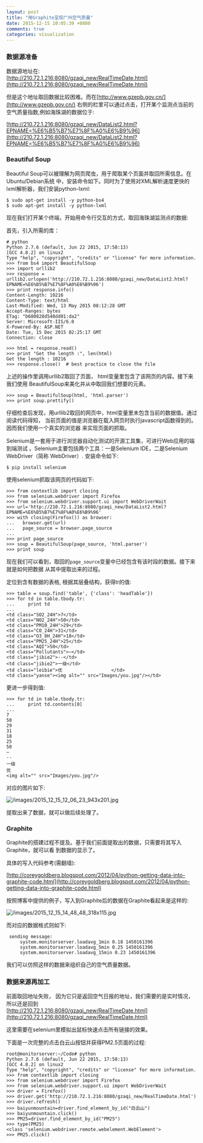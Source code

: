 ```yaml
---
layout: post
title: "用Graphite呈现广州空气质量"
date: 2015-12-15 10:05:39 +0800
comments: true
categories: visualization
---
```

### 数据源准备
数据源地址在:     
[http://210.72.1.216:8080/gzaqi_new/RealTimeDate.html](http://210.72.1.216:8080/gzaqi_new/RealTimeDate.html)    

但是这个地址取回数据比较困难。而在[http://www.gzepb.gov.cn/](http://www.gzepb.gov.cn/)
右侧的栏里可以通过点击，打开某个监测点当前的空气质量指数,例如海珠湖的数据位于:    

[http://210.72.1.216:8080/gzaqi_new/DataList2.html?EPNAME=%E6%B5%B7%E7%8F%A0%E6%B9%96](http://210.72.1.216:8080/gzaqi_new/DataList2.html?EPNAME=%E6%B5%B7%E7%8F%A0%E6%B9%96)   

### Beautiful Soup
Beautiful Soup可以被理解为网页爬虫，用于爬取某个页面并取回所需信息。在Ubuntu/Debian系统
中，安装命令如下。同时为了使用对XML解析速度更快的lxml解析器，我们安装python-lxml:    

```
$ sudo apt-get install -y python-bs4
$ sudo apt-get install -y python-lxml 
``` 

现在我们打开某个终端，开始用命令行交互的方式，取回海珠湖监测点的数据:    

首先，引入所需的库：    

```
# python
Python 2.7.6 (default, Jun 22 2015, 17:58:13) 
[GCC 4.8.2] on linux2
Type "help", "copyright", "credits" or "license" for more information.
>>> from bs4 import BeautifulSoup
>>> import urllib2
>>> response = urllib2.urlopen('http://210.72.1.216:8080/gzaqi_new/DataList2.html?EPNAME=%E6%B5%B7%E7%8F%A0%E6%B9%96')
>>> print response.info()
Content-Length: 10216
Content-Type: text/html
Last-Modified: Wed, 13 May 2015 08:12:28 GMT
Accept-Ranges: bytes
ETag: "b680828d548dd01:da2"
Server: Microsoft-IIS/6.0
X-Powered-By: ASP.NET
Date: Tue, 15 Dec 2015 02:25:17 GMT
Connection: close

>>> html = response.read()
>>> print "Get the length :", len(html)
Get the length : 10216
>>> response.close()  # best practice to close the file
```

上述的操作里调用urllib2取回了页面， html变量里包含了该网页的内容。接下来我们使用
BeautifulSoup来美化并从中取回我们想要的元素。    

```
>>> soup = BeautifulSoup(html, 'html.parser')    
>>> print soup.prettify()
```

仔细检查后发现，用urllib2取回的网页中，html变量里未包含当前的数据值。通过阅读代码得知，
当前页面的值是浏览器在载入网页时执行javascript函数得到的。因而我们使用一个真实的浏览器
来实现页面的抓取。    

Selenium是一套用于进行浏览器自动化测试的开源工具集，可进行Web应用的端到端测试
。Selenium主要包括两个工具：一是Selenium IDE，二是Selenium WebDriver（简称
WebDriver）. 安装命令如下:    

```
$ pip install selenium
```

使用selenium抓取该网页的代码如下:    

```
>>> from contextlib import closing
>>> from selenium.webdriver import Firefox
>>> from selenium.webdriver.support.ui import WebDriverWait
>>> url='http://210.72.1.216:8080/gzaqi_new/DataList2.html?EPNAME=%E6%B5%B7%E7%8F%A0%E6%B9%96'
>>> with closing(Firefox()) as browser:
...   browser.get(url)
...   page_source = browser.page_source
... 
>>> print page_source
>>> soup = BeautifulSoup(page_source, 'html.parser')
>>> print soup
```
现在我们可以看到，取回的`page_source`变量中已经包含有该时段的数据。接下来就是如何把数据
从其中提取出来的过程。   

定位到含有数据的表格, 根据其层叠结构，获得tr的值:    

```
>>> table = soup.find('table', {'class': 'headTable'})
>>> for td in table.tbody.tr:
...     print td
... 
<td class="SO2_24H">7</td>
<td class="NO2_24H">50</td>
<td class="PM10_24H">29</td>
<td class="CO_24H">31</td>
<td class="O3_8H_24H">18</td>
<td class="PM25_24H">25</td>
<td class="AQI">50</td>
<td class="Pollutants">—</td>
<td class="jibie2">--</td>
<td class="jibie2">一级</td>
<td class="leibie">优                  </td>
<td class="yanse"><img alt="" src="Images/you.jpg"/></td>
```

更进一步得到值:    

```
>>> for td in table.tbody.tr:
...     print td.contents[0]
... 
7
50
29
31
18
25
50
—
--
一级
优                  
<img alt="" src="Images/you.jpg"/>
```

对应的图片如下:    

![/images/2015_12_15_12_06_23_943x201.jpg](/images/2015_12_15_12_06_23_943x201.jpg)    

提取出来了数据，就可以做后续处理了。   

### Graphite
Graphite的搭建过程不提及。基于我们前面提取出的数据，只需要将其写入Graphite，就可以看
到数据的显示了。  

具体的写入代码参考(需翻墙):    

[http://coreygoldberg.blogspot.com/2012/04/python-getting-data-into-graphite-code.html](http://coreygoldberg.blogspot.com/2012/04/python-getting-data-into-graphite-code.html)    

按照博客中提供的例子，写入到Graphite后的数据在Graphite看起来是这样的:    

![/images/2015_12_15_14_48_48_318x115.jpg](/images/2015_12_15_14_48_48_318x115.jpg)    

而对应的数据格式则如下:    

```
 sending message:
     system.monitorserver.loadavg_1min 0.18 1450161396
     system.monitorserver.loadavg_5min 0.25 1450161396
     system.monitorserver.loadavg_15min 0.23 1450161396
```

我们可以仿照这样的数据来组织自己的空气质量数据。   

### 数据来源再加工
前面取回地址失败， 因为它只是返回空气日报的地址，我们需要的是实时情况，所以还是回到    
[http://210.72.1.216:8080/gzaqi_new/RealTimeDate.html](http://210.72.1.216:8080/gzaqi_new/RealTimeDate.html)       

这里需要在selenium里模拟出鼠标快速点击所有链接的效果。   

下面是一次完整的点击白云山按钮并获得PM2.5页面的过程:    

```
root@monitorserver:~/Code# python
Python 2.7.6 (default, Jun 22 2015, 17:58:13) 
[GCC 4.8.2] on linux2
Type "help", "copyright", "credits" or "license" for more information.
>>> from contextlib import closing
>>> from selenium.webdriver import Firefox
>>> from selenium.webdriver.support.ui import WebDriverWait
>>> driver = Firefox()                                                 
>>> driver.get('http://210.72.1.216:8080/gzaqi_new/RealTimeDate.html')
>>> driver.refresh()
>>> baiyunmountain=driver.find_element_by_id("白云山")
>>> baiyunmountain.click()
>>> PM25=driver.find_element_by_id("PM25")
>>> type(PM25)
<class 'selenium.webdriver.remote.webelement.WebElement'>
>>> PM25.click()
``` 
